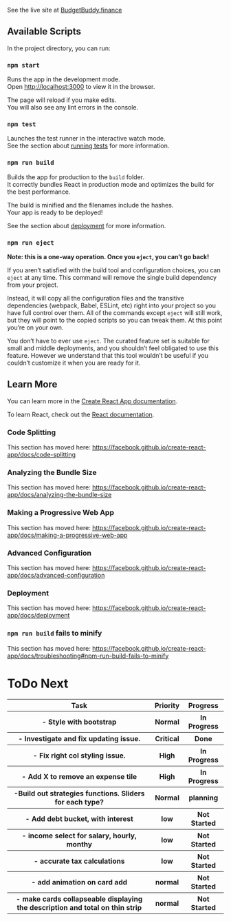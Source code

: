 See the live site at <a href="http://budgetbuddy.finance">BudgetBuddy.finance</a>

## Available Scripts

In the project directory, you can run:

### `npm start`

Runs the app in the development mode.<br />
Open [http://localhost:3000](http://localhost:3000) to view it in the browser.

The page will reload if you make edits.<br />
You will also see any lint errors in the console.

### `npm test`

Launches the test runner in the interactive watch mode.<br />
See the section about [running tests](https://facebook.github.io/create-react-app/docs/running-tests) for more information.

### `npm run build`

Builds the app for production to the `build` folder.<br />
It correctly bundles React in production mode and optimizes the build for the best performance.

The build is minified and the filenames include the hashes.<br />
Your app is ready to be deployed!

See the section about [deployment](https://facebook.github.io/create-react-app/docs/deployment) for more information.

### `npm run eject`

**Note: this is a one-way operation. Once you `eject`, you can’t go back!**

If you aren’t satisfied with the build tool and configuration choices, you can `eject` at any time. This command will remove the single build dependency from your project.

Instead, it will copy all the configuration files and the transitive dependencies (webpack, Babel, ESLint, etc) right into your project so you have full control over them. All of the commands except `eject` will still work, but they will point to the copied scripts so you can tweak them. At this point you’re on your own.

You don’t have to ever use `eject`. The curated feature set is suitable for small and middle deployments, and you shouldn’t feel obligated to use this feature. However we understand that this tool wouldn’t be useful if you couldn’t customize it when you are ready for it.

## Learn More

You can learn more in the [Create React App documentation](https://facebook.github.io/create-react-app/docs/getting-started).

To learn React, check out the [React documentation](https://reactjs.org/).

### Code Splitting

This section has moved here: https://facebook.github.io/create-react-app/docs/code-splitting

### Analyzing the Bundle Size

This section has moved here: https://facebook.github.io/create-react-app/docs/analyzing-the-bundle-size

### Making a Progressive Web App

This section has moved here: https://facebook.github.io/create-react-app/docs/making-a-progressive-web-app

### Advanced Configuration

This section has moved here: https://facebook.github.io/create-react-app/docs/advanced-configuration

### Deployment

This section has moved here: https://facebook.github.io/create-react-app/docs/deployment

### `npm run build` fails to minify

This section has moved here: https://facebook.github.io/create-react-app/docs/troubleshooting#npm-run-build-fails-to-minify

# ToDo Next
<table>
  <tr>
    <th>Task</th>
    <th>Priority</th>
    <th>Progress</th>
  </tr>
  <tr>
      <tr>
    <th>- Style with bootstrap</th>
    <th>Normal</th>
    <th>In Progress</th>
  </tr>
    <th>- Investigate and fix updating issue.</th>
    <th>Critical</th>
    <th>Done</th>
  </tr>
  <tr>
    <th>- Fix right col styling issue.</th>
    <th>High</th>
    <th>In Progress</th>
  </tr>
    <tr>
    <th>- Add X to remove an expense tile</th>
    <th>High</th>
    <th>In Progress</th>
  </tr>
  <tr>
    <th>-Build out strategies functions. Sliders for each type?</th>
    <th>Normal</th>
    <th>planning</th>
  </tr>
    <tr>
    <th>- Add debt bucket, with interest</th>
    <th>low</th>
    <th>Not Started</th>
  </tr>
    <tr>
    <th>- income select for salary, hourly, monthy</th>
    <th>low</th>
    <th>Not Started</th>
  </tr>
    <tr>
    <th>- accurate tax calculations</th>
    <th>low</th>
    <th>Not Started</th>
  </tr>
    <tr>
    <th>- add animation on card add</th>
    <th>normal</th>
    <th>Not Started</th>
 </tr>
    <tr>
    <th>- make cards collapseable displaying the description and total on thin strip</th>
    <th>normal</th>
    <th>Not Started</th>
  </tr>

</table>
